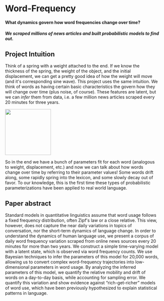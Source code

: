 # Word-Frequency
#### What dynamics govern how word frequencies change over time? 
##### We scraped millions of news articles and built probabilistic models to find out.

## Project Intuition
Think of a spring with a weight attached to the end. If we know the thickness of the spring, the weight of the object, and the initial displacement, we can get a pretty good idea of how the weight will move (and it's corresponding sine wave). This project uses the same intuition. We think of words as having certain basic characteristics the govern how they will change over time (plus noise, of course). These features are latent, but we can *infer* them from data, i.e. a few million news articles scraped every 20 minutes for three years. 

<img src="https://web2.ph.utexas.edu/~coker2/index.files/MassSpring.gif" width="150" height="150" />

So in the end we have a bunch of parameters fit for each word (analogous to weight, displacement, etc.) and now we can talk about how words change over time by referring to their parameter values! Some words drift along, some rapidly spring into the lexicon, and some slowly decay out of favor. To our knowledge, this is the first time these types of probabilistic parameterizations have been applied to real world language. 

## Paper abstract
Standard models in quantitative linguistics assume that word usage follows a fixed frequency  distribution, often Zipf's law or a close relative. This view, however, does not capture the near daily variations in topics of conversation, nor the short-term dynamics of language change. In order to understand the dynamics of human language use, we present a corpus of daily word frequency variation scraped from online news sources every 20 minutes for more than two years. We construct a simple time-varying model with a latent state, which is observed via word frequency counts. We use Bayesian techniques to infer the parameters of this model for 20,000 words, allowing us to convert complex word-frequency trajectories into low-dimensional parameters in word usage. By analyzing the inferred parameters of this model, we quantify the relative mobility and drift of words on a day-to-day basis, while accounting for sampling error. We quantify this variation and show evidence against “rich-get-richer” models of word use, which have been previously hypothesized to explain statistical patterns in language.




